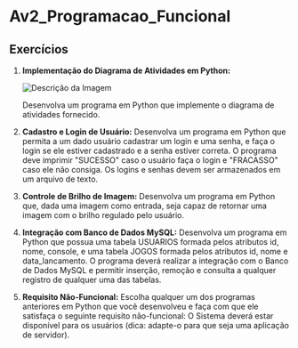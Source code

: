 # Av2_Programacao_Funcional

## Exercícios

1) **Implementação do Diagrama de Atividades em Python:**

   ![Descrição da Imagem](https://cdn.discordapp.com/attachments/598261672678916243/1163952040708419645/image.png?ex=654171cf&is=652efccf&hm=7e5b20253784fddb5a588c6c5ff1c84b798423409fa8a0657f441c9459d0d10c&)

   Desenvolva um programa em Python que implemente o diagrama de atividades fornecido.

2) **Cadastro e Login de Usuário:**
   Desenvolva um programa em Python que permita a um dado usuário cadastrar um login e uma senha, e faça o login se ele estiver cadastrado e a senha estiver correta. O programa deve imprimir "SUCESSO" caso o usuário faça o login e "FRACASSO" caso ele não consiga. Os logins e senhas devem ser armazenados em um arquivo de texto.

3) **Controle de Brilho de Imagem:**
   Desenvolva um programa em Python que, dada uma imagem como entrada, seja capaz de retornar uma imagem com o brilho regulado pelo usuário.

4) **Integração com Banco de Dados MySQL:**
   Desenvolva um programa em Python que possua uma tabela USUARIOS formada pelos atributos id, nome, console, e uma tabela JOGOS formada pelos atributos id, nome e data_lancamento. O programa deverá realizar a integração com o Banco de Dados MySQL e permitir inserção, remoção e consulta a qualquer registro de qualquer uma das tabelas.

5) **Requisito Não-Funcional:**
   Escolha qualquer um dos programas anteriores em Python que você desenvolveu e faça com que ele satisfaça o seguinte requisito não-funcional: O Sistema deverá estar disponível para os usuários (dica: adapte-o para que seja uma aplicação de servidor).
